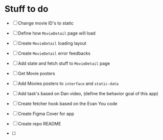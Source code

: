 # Stuff to do

- [ ] Change movie ID's to static
- [ ] Define how `MovieDetail` page will load
- [ ] Create `MovieDetail` loading layout
- [ ] Create `MovieDetail` error feedbacks
- [ ] Add state and fetch stuff to `MovieDetail` page
- [ ] Get Movie posters
- [ ] Add Movies posters to `interface` and `static-data`

- [ ] Add task's based on Dan video, (define the behavior goal of this app)
- [ ] Create fetcher hook based on the Evan You code
- [ ] Create Figma Cover for app
- [ ] Create repo README
- [ ]
